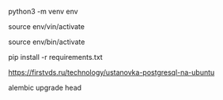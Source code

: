  python3 -m venv env

 source env/vin/activate

 source env/bin/activate

 pip install -r requirements.txt

 https://firstvds.ru/technology/ustanovka-postgresql-na-ubuntu

 alembic upgrade head
